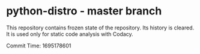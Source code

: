 # python-distro - master branch

This repository contains frozen state of the repository.
Its history is cleared. It is used only for static code
analysis with Codacy.

Commit Time: 1695178601